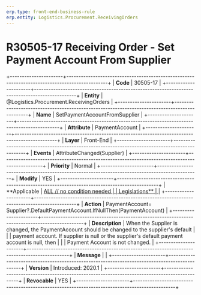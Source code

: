 ```yaml
---
erp.type: front-end-business-rule
erp.entity: Logistics.Procurement.ReceivingOrders
---
```


# R30505-17 Receiving Order - Set Payment Account From Supplier
+----------------------+-----------------------------------------------------------------------------------------------+
| **Code**             | 30505-17                                                                                      |
+----------------------+-----------------------------------------------------------------------------------------------+
| **Entity**           | @Logistics.Procurement.ReceivingOrders                                                                                |
+----------------------+-----------------------------------------------------------------------------------------------+
| **Name**             | SetPaymentAccountFromSupplier                                                                 |
+----------------------+-----------------------------------------------------------------------------------------------+
| **Attribute**        | PaymentAccount                                                                                |
+----------------------+-----------------------------------------------------------------------------------------------+
| **Layer**            | Front-End                                                                                     |
+----------------------+-----------------------------------------------------------------------------------------------+
| **Events**           | AttributeChanged(Supplier)                                                                    |
+----------------------+-----------------------------------------------------------------------------------------------+
| **Priority**         | Normal                                                                                        |
+----------------------+-----------------------------------------------------------------------------------------------+
| **Modify**           | YES                                                                                           |
+----------------------+-----------------------------------------------------------------------------------------------+
| **Applicable         | [ALL // no condition needed                                                                   |
| Legislations**       | ](https://confluence.erp.net/display/techdoc/Country+Specific+Functionality)                  |
+----------------------+-----------------------------------------------------------------------------------------------+
| **Action**           | PaymentAccount= Supplier?.DefaultPaymentAccount.IfNullThen(PaymentAccount)                    |
+----------------------+-----------------------------------------------------------------------------------------------+
| **Description**      | When the Supplier is changed, the PaymentAccount should be changed to the supplier\'s default |
|                      | payment account. If supplier is null or the supplier\'s default payment account is null, then |
|                      | Payment Account is not changed.                                                               |
+----------------------+-----------------------------------------------------------------------------------------------+
| **Message**          |                                                                                               |
+----------------------+-----------------------------------------------------------------------------------------------+
| **Version**          | Introduced: 2020.1                                                                            |
+----------------------+-----------------------------------------------------------------------------------------------+
| **Revocable**        | YES                                                                                           |
+----------------------+-----------------------------------------------------------------------------------------------+

  

  

  
